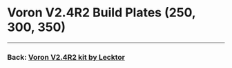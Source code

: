 # Voron V2.4R2 Build Plates (250, 300, 350)


---
### Back: [Voron V2.4R2 kit by Lecktor](../Readme.md)